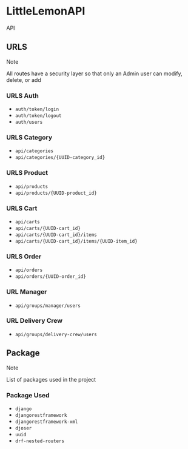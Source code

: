 # LittleLemonAPI
API
## URLS

> [!NOTE]
> All routes have a security layer so that only an Admin user can modify, delete, or add
### URLS Auth
- `auth/token/login` 
- `auth/token/logout`
- `auth/users`
### URLS Category
- `api/categories`
- `api/categories/{UUID-category_id}`
### URLS Product
- `api/products`
- `api/products/{UUID-product_id}`
### URLS Cart
- `api/carts`
- `api/carts/{UUID-cart_id}`
- `api/carts/{UUID-cart_id}/items`
- `api/carts/{UUID-cart_id}/items/{UUID-item_id}`
### URLS Order
- `api/orders`
- `api/orders/{UUID-order_id}`
### URL Manager
- `api/groups/manager/users`
### URL Delivery Crew
- `api/groups/delivery-crew/users`

## Package
> [!NOTE]
> List of packages used in the project
### Package Used
- `django`
- `djangorestframework`
- `djangorestframework-xml`
- `djoser`
- `uuid`
- `drf-nested-routers`
